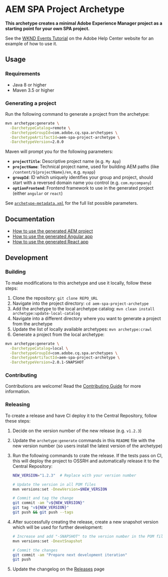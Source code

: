 # AEM SPA Project Archetype

**This archetype creates a minimal Adobe Experience Manager project as a starting point for your own SPA project.**

See the [WKND Events Tutorial](https://helpx.adobe.com/experience-manager/kt/sites/using/getting-started-spa-wknd-tutorial-develop.html) on the Adobe Help Center website for an example of how to use it.

## Usage

### Requirements

- Java 8 or higher
- Maven 3.5 or higher

### Generating a project

Run the following command to generate a project from the archetype:

```sh
mvn archetype:generate \
  -DarchetypeCatalog=remote \
  -DarchetypeGroupId=com.adobe.cq.spa.archetypes \
  -DarchetypeArtifactId=aem-spa-project-archetype \
  -DarchetypeVersion=2.0.0
```

Maven will prompt you for the following parameters:

- **`projectTitle`**: Descriptive project name (e.g. `My App`)
- **`projectName`**: Technical project name, used for building AEM paths (like `/content/${projectName}/en`, e.g. `myapp`)
- **`groupId`**: ID which uniquely identifies your group and project, should start with a reversed domain name you control (e.g. `com.mycompany`)
- **`optionFrontend`**: Frontend framework to use in the generated project (either `angular` or `react`)

See [`archetype-metadata.xml`](./src/main/resources/META-INF/maven/archetype-metadata.xml) for the full list possible parameters.

## Documentation

- [How to use the generated AEM project](./src/main/resources/archetype-resources/README.md)
- [How to use the generated Angular app](./src/main/resources/archetype-resources/angular-app/README.md)
- [How to use the generated React app](./src/main/resources/archetype-resources/react-app/README.md)

## Development

### Building

To make modifications to this archetype and use it locally, follow these steps:

1. Clone the repository: `git clone REPO_URL`
2. Navigate into the project directory: `cd aem-spa-project-archetype`
3. Add the archetype to the local archetype catalog: `mvn clean install archetype:update-local-catalog`
4. Navigate into a different directory where you want to generate a project from the archetype
5. Update the list of locally available archetypes: `mvn archetype:crawl`
6. Generate a project from the local archetype:

```sh
mvn archetype:generate \
  -DarchetypeCatalog=local \
  -DarchetypeGroupId=com.adobe.cq.spa.archetypes \
  -DarchetypeArtifactId=aem-spa-project-archetype \
  -DarchetypeVersion=2.0.1-SNAPSHOT
```

### Contributing

Contributions are welcome! Read the [Contributing Guide](CONTRIBUTING.md) for more information.

### Releasing

To create a release and have CI deploy it to the Central Repository, follow these steps:

1. Decide on the version number of the new release (e.g. `v1.2.3`)

2. Update the `archetype:generate` commands in this `README` file with the new version number (so users install the latest version of the archetype)

3. Run the following commands to crate the release. If the tests pass on CI, this will deploy the project to OSSRH and automatically release it to the Central Repository:

   ```sh
   NEW_VERSION="1.2.3"  # Replace with your version number

   # Update the version in all POM files
   mvn versions:set -DnewVersion=$NEW_VERSION

   # Commit and tag the change
   git commit -am "v${NEW_VERSION}"
   git tag "v${NEW_VERSION}"
   git push && git push --tags
   ```

4. After successfully creating the release, create a new snapshot version which will be used for further development:

   ```sh
   # Increase and add "-SNAPSHOT" to the version number in the POM file
   mvn versions:set -DnextSnapshot

   # Commit the changes
   git commit -am "Prepare next development iteration"
   git push
   ```

5. Update the changelog on the [Releases](https://github.com/adobe/aem-spa-project-archetype/releases) page
